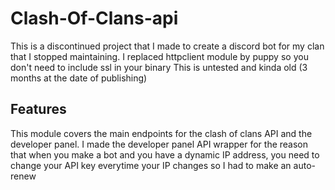 # Clash-Of-Clans-api

This is a discontinued project that I made to create a discord bot for my clan that I stopped maintaining.
I replaced httpclient module by puppy so you don't need to include ssl in your binary
This is untested and kinda old (3 months at the date of publishing)

## Features
This module covers the main endpoints for the clash of clans API and the developer panel.
I made the developer panel API wrapper for the reason that when you make a bot and you have a
dynamic IP address, you need to change your API key everytime your IP changes so I had to make an auto-renew